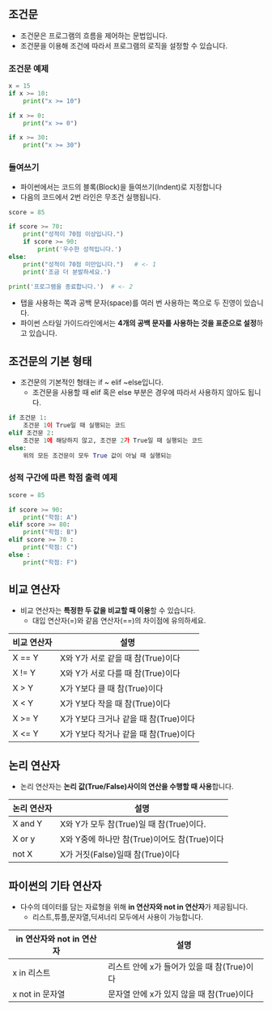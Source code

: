 ## 조건문
- 조건문은 프로그램의 흐름을 제어하는 문법입니다.
- 조건문을 이용해 조건에 따라서 프로그램의 로직을 설정할 수 있습니다.
### 조건문 예제
```python
x = 15
if x >= 10:
    print("x >= 10")

if x >= 0:
    print("x >= 0")

if x >= 30:
    print("x >= 30")
```
### 들여쓰기
- 파이썬에서는 코드의 블록(Block)을 들여쓰기(Indent)로 지정합니다
- 다음의 코드에서 2번 라인은 무조건 실행됩니다.
```python
score = 85

if score >= 70:
    print("성적이 70점 이상입니다.")
    if score >= 90:
        print('우수한 성적입니다.')
else:
    print("성적이 70점 미만입니다.")   # <- 1 
    print('조금 더 분발하세요.')

print('프로그램을 종료합니다.')  # <- 2
```
- 탭을 사용하는 쪽과 공백 문자(space)를 여러 번 사용하는 쪽으로 두 진영이 있습니다.
- 파이썬 스타일 가이드라인에서는 **4개의 공백 문자를 사용하는 것을 표준으로 설정**하고 있습니다.    

## 조건문의 기본 형태
- 조건문의 기본적인 형태는 if ~ elif ~else입니다.
    - 조건문을 사용할 때 elif 혹은 else 부분은 경우에 따라서 사용하지 않아도 됩니다.
```python
if 조건문 1:
    조건문 1이 True일 때 실행되는 코드
elif 조건문 2:
    조건문 1에 해당하지 않고, 조건문 2가 True일 때 실행되는 코드
else:
    위의 모든 조건문이 모두 True 값이 아닐 때 실행되는 
```
### 성적 구간에 따른 학점 출력 예제
```python
score = 85

if score >= 90:
    print("학점: A")
elif score >= 80:
    print("학점: B")
elif score >= 70 :
    print("학점: C")
else :
    print("학점: F")

```
## 비교 연산자
- 비교 연산자는 **특정한 두 값을 비교할 때 이용**할 수 있습니다.
    - 대입 연산자(=)와 같음 연산자(==)의 차이점에 유의하세요. 

|비교 연산자|설명|
|---|---|
|X == Y|X와 Y가 서로 같을 때 참(True)이다|
|X != Y|X와 Y가 서로 다를 때 참(True)이다|
|X > Y|X가 Y보다 클 때 참(True)이다|
|X < Y|X가 Y보다 작을 때 참(True)이다|
|X >= Y|X가 Y보다 크거나 같을 때 참(True)이다|
|X <= Y|X가 Y보다 작거나 같을 때 참(True)이다|

## 논리 연산자
- 논리 연산자는 **논리 값(True/False)사이의 연산을 수행할 때 사용**합니다.
   
|논리 연산자|설명|
|---|---|
|X and Y|X와 Y가 모두 참(True)일 때 참(True)이다.|
|X or y|X와 Y중에 하나만 참(True)이어도 참(True)이다|
|not X|X가 거짓(False)일때 참(True)이다|

## 파이썬의 기타 연산자
- 다수의 데이터를 담는 자료형을 위해 **in 연산자와 not in 연산자**가 제공됩니다.
    - 리스트,튜플,문자열,딕셔너리 모두에서 사용이 가능합니다.
 
 |in 연산자와 not in 연산자|설명|
 |-|-|
 |x in 리스트|리스트 안에 x가 들어가 있을 때 참(True)이다|
 |x not in 문자열|문자열 안에 x가 있지 않을 때 참(True)이다|
